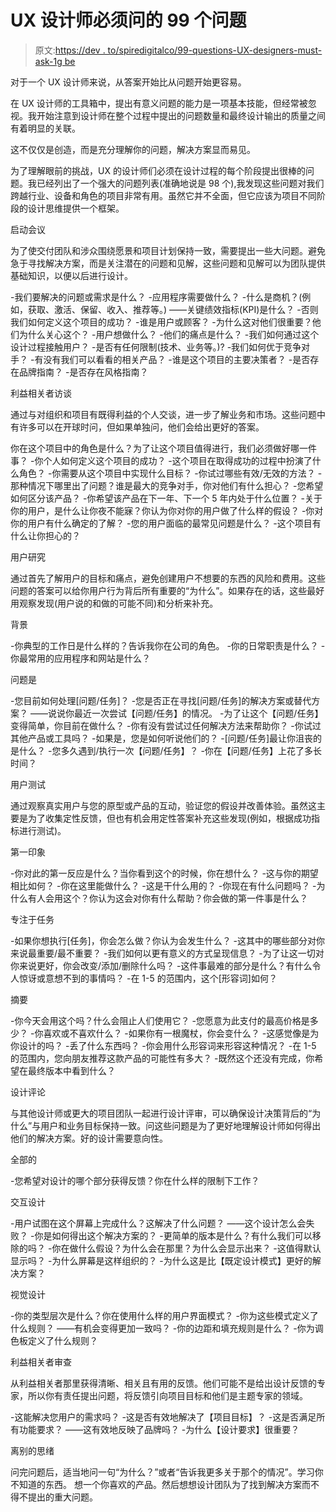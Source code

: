 # UX 设计师必须问的 99 个问题

> 原文:[https://dev . to/spiredigitalco/99-questions-UX-designers-must-ask-1g be](https://dev.to/spiredigitalco/99-questions-ux-designers-must-ask-1gbe)

对于一个 UX 设计师来说，从答案开始比从问题开始更容易。

在 UX 设计师的工具箱中，提出有意义问题的能力是一项基本技能，但经常被忽视。我开始注意到设计师在整个过程中提出的问题数量和最终设计输出的质量之间有着明显的关联。

这不仅仅是创造，而是充分理解你的问题，解决方案显而易见。

为了理解眼前的挑战，UX 的设计师们必须在设计过程的每个阶段提出很棒的问题。我已经列出了一个强大的问题列表(准确地说是 98 个),我发现这些问题对我们跨越行业、设备和角色的项目非常有用。虽然它并不全面，但它应该为项目不同阶段的设计思维提供一个框架。

启动会议

为了使交付团队和涉众围绕愿景和项目计划保持一致，需要提出一些大问题。避免急于寻找解决方案，而是关注潜在的问题和见解，这些问题和见解可以为团队提供基础知识，以便以后进行设计。

-我们要解决的问题或需求是什么？
-应用程序需要做什么？
-什么是商机？(例如，获取、激活、保留、收入、推荐等。)
——关键绩效指标(KPI)是什么？
-否则我们如何定义这个项目的成功？
-谁是用户或顾客？
-为什么这对他们很重要？他们为什么关心这个？
-用户想做什么？
-他们的痛点是什么？
-我们如何通过这个设计过程接触用户？
-是否有任何限制(技术、业务等。)?
-我们如何优于竞争对手？
-有没有我们可以看看的相关产品？
-谁是这个项目的主要决策者？
-是否存在品牌指南？
-是否存在风格指南？

利益相关者访谈

通过与对组织和项目有既得利益的个人交谈，进一步了解业务和市场。这些问题中有许多可以在开球时问，但如果单独问，他们会给出更好的答案。

你在这个项目中的角色是什么？为了让这个项目值得进行，我们必须做好哪一件事？
-你个人如何定义这个项目的成功？
-这个项目在取得成功的过程中扮演了什么角色？
-你需要从这个项目中实现什么目标？
-你试过哪些有效/无效的方法？
-那种情况下哪里出了问题？谁是最大的竞争对手，你对他们有什么担心？
-您希望如何区分该产品？
-你希望该产品在下一年、下一个 5 年内处于什么位置？
-关于你的用户，是什么让你夜不能寐？你认为你对你的用户做了什么样的假设？
-你对你的用户有什么确定的了解？
-您的用户面临的最常见问题是什么？
-这个项目有什么让你担心的？

用户研究

通过首先了解用户的目标和痛点，避免创建用户不想要的东西的风险和费用。这些问题的答案可以给你用户行为背后所有重要的“为什么”。如果存在的话，这些最好用观察发现(用户说的和做的可能不同)和分析来补充。

背景

-你典型的工作日是什么样的？告诉我你在公司的角色。
-你的日常职责是什么？
-你最常用的应用程序和网站是什么？

问题是

-您目前如何处理[问题/任务]？
-您是否正在寻找[问题/任务]的解决方案或替代方案？
——说说你最近一次尝试【问题/任务】的情况。
-为了让这个【问题/任务】变得简单，你目前在做什么？
-你有没有尝试过任何解决方法来帮助你？
-你试过其他产品或工具吗？
-如果是，您是如何听说他们的？
-[问题/任务]最让你沮丧的是什么？
-您多久遇到/执行一次【问题/任务】？
-你在【问题/任务】上花了多长时间？

用户测试

通过观察真实用户与您的原型或产品的互动，验证您的假设并改善体验。虽然这主要是为了收集定性反馈，但也有机会用定性答案补充这些发现(例如，根据成功指标进行测试)。

第一印象

-你对此的第一反应是什么？当你看到这个的时候，你在想什么？
-这与你的期望相比如何？
-你在这里能做什么？
-这是干什么用的？
-你现在有什么问题吗？
-为什么有人会用这个？你认为这会对你有什么帮助？你会做的第一件事是什么？

专注于任务

-如果你想执行[任务]，你会怎么做？你认为会发生什么？
-这其中的哪些部分对你来说最重要/最不重要？
-我们如何以更有意义的方式呈现信息？
-为了让这一切对你来说更好，你会改变/添加/删除什么吗？
-这件事最难的部分是什么？有什么令人惊讶或意想不到的事情吗？
-在 1-5 的范围内，这个[形容词]如何？

摘要

-你今天会用这个吗？什么会阻止人们使用它？
-您愿意为此支付的最高价格是多少？
-你喜欢或不喜欢什么？
-如果你有一根魔杖，你会变什么？
-这感觉像是为你设计的吗？
-丢了什么东西吗？
-你会用什么形容词来形容这种情况？
-在 1-5 的范围内，您向朋友推荐这款产品的可能性有多大？
-既然这个还没有完成，你希望在最终版本中看到什么？

设计评论

与其他设计师或更大的项目团队一起进行设计评审，可以确保设计决策背后的“为什么”与用户和业务目标保持一致。问这些问题是为了更好地理解设计师如何得出他们的解决方案。好的设计需要意向性。

全部的

-您希望对设计的哪个部分获得反馈？你在什么样的限制下工作？

交互设计

-用户试图在这个屏幕上完成什么？这解决了什么问题？
——这个设计怎么会失败？
-你是如何得出这个解决方案的？
-更简单的版本是什么？有什么我们可以移除的吗？
-你在做什么假设？为什么会在那里？为什么会显示出来？
-这值得默认显示吗？
-为什么屏幕是这样组织的？
-为什么这是比【既定设计模式】更好的解决方案？

视觉设计

-你的类型层次是什么？你在使用什么样的用户界面模式？
-你为这些模式定义了什么规则？
——有机会变得更加一致吗？
-你的边距和填充规则是什么？
-你为调色板定义了什么规则？

利益相关者审查

从利益相关者那里获得清晰、相关且有用的反馈。他们可能不是给出设计反馈的专家，所以你有责任提出问题，将反馈引向项目目标和他们是主题专家的领域。

-这能解决您用户的需求吗？
-这是否有效地解决了【项目目标】？
-这是否满足所有功能要求？
——这有效地反映了品牌吗？
-为什么【设计要求】很重要？

离别的思绪

问完问题后，适当地问一句“为什么？”或者“告诉我更多关于那个的情况”。学习你不知道的东西。
想一个你喜欢的产品。然后想想设计团队为了找到解决方案而不得不提出的重大问题。
